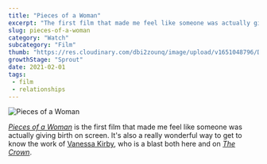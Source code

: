 ```yaml
---
title: "Pieces of a Woman"
excerpt: "The first film that made me feel like someone was actually giving birth on screen"
slug: pieces-of-a-woman
category: "Watch"
subcategory: "Film"
thumb: "https://res.cloudinary.com/dbi2zounq/image/upload/v1651048796/Digital%20garden/media/pieces-of-a-woman_rupu2u.jpg"
growthStage: "Sprout"
date: 2021-02-01
tags:
 - film
 - relationships
---   
```

![Pieces of a Woman](./pieces-of-a-woman.png)

[_Pieces of a Woman_](https://www.imdb.com/title/tt11161474/) is the first film that made me feel like someone was actually giving birth on screen. It's also a really wonderful way to get to know the work of [Vanessa Kirby](https://www.imdb.com/name/nm3948952/?ref_=tt_cl_t1), who is a blast both here and on [_The Crown_](https://www.imdb.com/title/tt4786824/?ref_=nm_flmg_act_11).  
